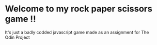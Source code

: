 # Welcome to my rock paper scissors game !!
It's just a badly codded javascript game made as an assignment for The Odin Project
